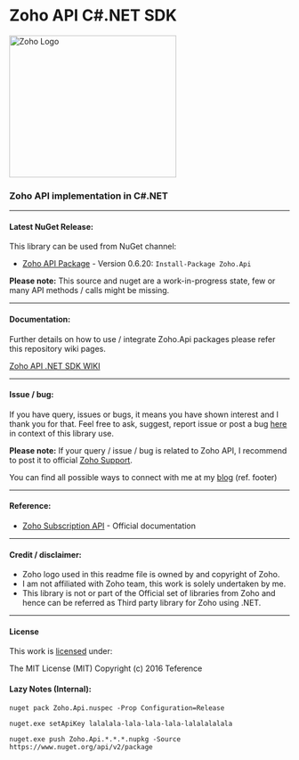 Zoho API C#.NET SDK
===================================

<img src="https://raw.githubusercontent.com/teference/zoho-dotnet/master/zoho-logo.png" alt="Zoho Logo" width="300" height="255">

### Zoho API implementation in C#.NET

---

#### <a name="latest-release"></a>Latest NuGet Release:
This library can be used from NuGet channel:

* [Zoho API Package](https://www.nuget.org/packages/Zoho.Api/) - Version 0.6.20: `Install-Package Zoho.Api`

**Please note:** This source and nuget are a work-in-progress state, few or many API methods / calls might be missing.

---

#### <a name="how-to"></a>Documentation:
Further details on how to use / integrate Zoho.Api packages please refer this repository wiki pages.

[Zoho API .NET SDK WIKI](https://github.com/teference/zoho-dotnet/wiki)

---

#### <a name="issues-bugs"></a>Issue / bug:

If you have query, issues or bugs, it means you have shown interest and I thank you for that.
Feel free to ask, suggest, report issue or post a bug [here](https://github.com/teference/zoho-dotnet/issues) in context of this library use.

**Please note:** If your query / issue / bug is related to Zoho API, I recommend to post it to official [Zoho Support](https://www.zoho.com/subscriptions/support/).

You can find all possible ways to connect with me at my [blog](http://blog.jsinh.in) (ref. footer)

---

#### <a name="references"></a>Reference:

* [Zoho Subscription API](https://www.zoho.com/subscriptions/api/v1/) - Official documentation

---

#### <a name="credits"></a>Credit / disclaimer:

* Zoho logo used in this readme file is owned by and copyright of Zoho.
* I am not affiliated with Zoho team, this work is solely undertaken by me.
* This library is not or part of the Official set of libraries from Zoho and hence can be referred as Third party library for Zoho using .NET.

---

#### License

This work is [licensed](https://raw.githubusercontent.com/teference/zoho-dotnet/master/LICENSE) under:

The MIT License (MIT)
Copyright (c) 2016 Teference

#### Lazy Notes (Internal):

`nuget pack Zoho.Api.nuspec -Prop Configuration=Release`

`nuget.exe setApiKey lalalala-lala-lala-lala-lalalalalala`

`nuget.exe push Zoho.Api.*.*.*.nupkg -Source https://www.nuget.org/api/v2/package`